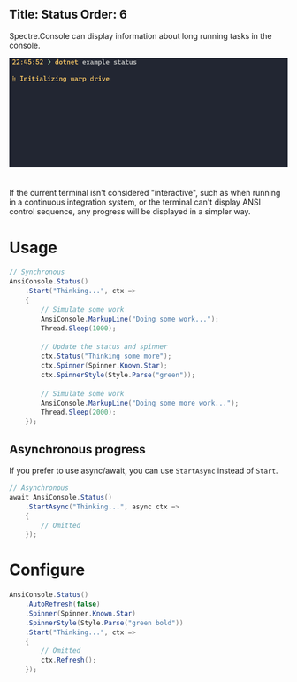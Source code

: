 Title: Status
Order: 6
---

Spectre.Console can display information about long running tasks in the console. 

<img src="assets/images/status.gif" style="max-width: 100%;margin-bottom:20px;">

If the current terminal isn't considered "interactive", such as when running 
in a continuous integration system, or the terminal can't display 
ANSI control sequence, any progress will be displayed in a simpler way.

# Usage

```csharp
// Synchronous
AnsiConsole.Status()
    .Start("Thinking...", ctx => 
    {
        // Simulate some work
        AnsiConsole.MarkupLine("Doing some work...");
        Thread.Sleep(1000);
        
        // Update the status and spinner
        ctx.Status("Thinking some more");
        ctx.Spinner(Spinner.Known.Star);
        ctx.SpinnerStyle(Style.Parse("green"));

        // Simulate some work
        AnsiConsole.MarkupLine("Doing some more work...");
        Thread.Sleep(2000);
    });
```

## Asynchronous progress

If you prefer to use async/await, you can use `StartAsync` instead of `Start`.

```csharp
// Asynchronous
await AnsiConsole.Status()
    .StartAsync("Thinking...", async ctx => 
    {
        // Omitted
    });
```

# Configure

```csharp
AnsiConsole.Status()
    .AutoRefresh(false)
    .Spinner(Spinner.Known.Star)
    .SpinnerStyle(Style.Parse("green bold"))
    .Start("Thinking...", ctx => 
    {
        // Omitted
        ctx.Refresh();
    });
```